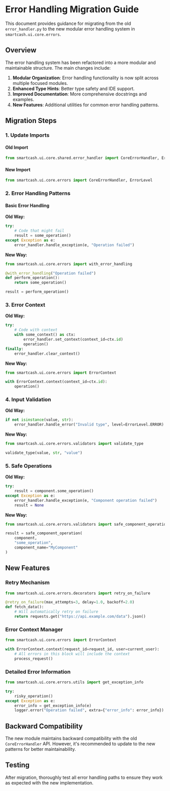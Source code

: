 # Error Handling Migration Guide

This document provides guidance for migrating from the old `error_handler.py` to the new modular error handling system in `smartcash.ui.core.errors`.

## Overview

The error handling system has been refactored into a more modular and maintainable structure. The main changes include:

1. **Modular Organization**: Error handling functionality is now split across multiple focused modules.
2. **Enhanced Type Hints**: Better type safety and IDE support.
3. **Improved Documentation**: More comprehensive docstrings and examples.
4. **New Features**: Additional utilities for common error handling patterns.

## Migration Steps

### 1. Update Imports

#### Old Import
```python
from smartcash.ui.core.shared.error_handler import CoreErrorHandler, ErrorLevel
```

#### New Import
```python
from smartcash.ui.core.errors import CoreErrorHandler, ErrorLevel
```

### 2. Error Handling Patterns

#### Basic Error Handling

**Old Way:**
```python
try:
    # Code that might fail
    result = some_operation()
except Exception as e:
    error_handler.handle_exception(e, "Operation failed")
```

**New Way:**
```python
from smartcash.ui.core.errors import with_error_handling

@with_error_handling("Operation failed")
def perform_operation():
    return some_operation()

result = perform_operation()
```

### 3. Error Context

**Old Way:**
```python
try:
    # Code with context
    with some_context() as ctx:
        error_handler.set_context(context_id=ctx.id)
        operation()
finally:
    error_handler.clear_context()
```

**New Way:**
```python
from smartcash.ui.core.errors import ErrorContext

with ErrorContext.context(context_id=ctx.id):
    operation()
```

### 4. Input Validation

**Old Way:**
```python
if not isinstance(value, str):
    error_handler.handle_error("Invalid type", level=ErrorLevel.ERROR)
```

**New Way:**
```python
from smartcash.ui.core.errors.validators import validate_type

validate_type(value, str, "value")
```

### 5. Safe Operations

**Old Way:**
```python
try:
    result = component.some_operation()
except Exception as e:
    error_handler.handle_exception(e, "Component operation failed")
    result = None
```

**New Way:**
```python
from smartcash.ui.core.errors.validators import safe_component_operation

result = safe_component_operation(
    component, 
    "some_operation",
    component_name="MyComponent"
)
```

## New Features

### Retry Mechanism

```python
from smartcash.ui.core.errors.decorators import retry_on_failure

@retry_on_failure(max_attempts=3, delay=1.0, backoff=2.0)
def fetch_data():
    # Will automatically retry on failure
    return requests.get("https://api.example.com/data").json()
```

### Error Context Manager

```python
from smartcash.ui.core.errors import ErrorContext

with ErrorContext.context(request_id=request_id, user=current_user):
    # All errors in this block will include the context
    process_request()
```

### Detailed Error Information

```python
from smartcash.ui.core.errors.utils import get_exception_info

try:
    risky_operation()
except Exception as e:
    error_info = get_exception_info(e)
    logger.error("Operation failed", extra={"error_info": error_info})
```

## Backward Compatibility

The new module maintains backward compatibility with the old `CoreErrorHandler` API. However, it's recommended to update to the new patterns for better maintainability.

## Testing

After migration, thoroughly test all error handling paths to ensure they work as expected with the new implementation.
